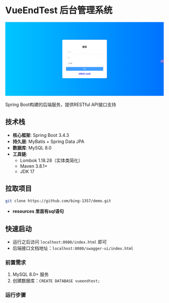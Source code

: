 # VueEndTest 后台管理系统

![img.png](img.png)

Spring Boot构建的后端服务，提供RESTful API接口支持

## 技术栈
- **核心框架**: Spring Boot 3.4.3
- **持久层**: MyBatis + Spring Data JPA
- **数据库**: MySQL 8.0
- **工具链**:
    - Lombok 1.18.28（实体类简化）
    - Maven 3.8.1+
    - JDK 17
## 拉取项目


```bash
git clone https://github.com/bing-1357/demo.git
```
- **resources 里面有sql语句**


## 快速启动

- 运行之后访问 `localhost:8080/index.html` 即可
- 后端接口文档地址：`localhost:8080/swagger-ui/index.html`

### 前置需求
1. MySQL 8.0+ 服务
2. 创建数据库：`CREATE DATABASE vueendtest;`

### 运行步骤

